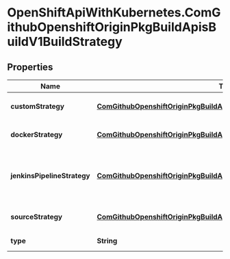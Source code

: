 # OpenShiftApiWithKubernetes.ComGithubOpenshiftOriginPkgBuildApisBuildV1BuildStrategy

## Properties
Name | Type | Description | Notes
------------ | ------------- | ------------- | -------------
**customStrategy** | [**ComGithubOpenshiftOriginPkgBuildApisBuildV1CustomBuildStrategy**](ComGithubOpenshiftOriginPkgBuildApisBuildV1CustomBuildStrategy.md) | customStrategy holds the parameters to the Custom build strategy | [optional] 
**dockerStrategy** | [**ComGithubOpenshiftOriginPkgBuildApisBuildV1DockerBuildStrategy**](ComGithubOpenshiftOriginPkgBuildApisBuildV1DockerBuildStrategy.md) | dockerStrategy holds the parameters to the Docker build strategy. | [optional] 
**jenkinsPipelineStrategy** | [**ComGithubOpenshiftOriginPkgBuildApisBuildV1JenkinsPipelineBuildStrategy**](ComGithubOpenshiftOriginPkgBuildApisBuildV1JenkinsPipelineBuildStrategy.md) | JenkinsPipelineStrategy holds the parameters to the Jenkins Pipeline build strategy. This strategy is in tech preview. | [optional] 
**sourceStrategy** | [**ComGithubOpenshiftOriginPkgBuildApisBuildV1SourceBuildStrategy**](ComGithubOpenshiftOriginPkgBuildApisBuildV1SourceBuildStrategy.md) | sourceStrategy holds the parameters to the Source build strategy. | [optional] 
**type** | **String** | type is the kind of build strategy. | 


